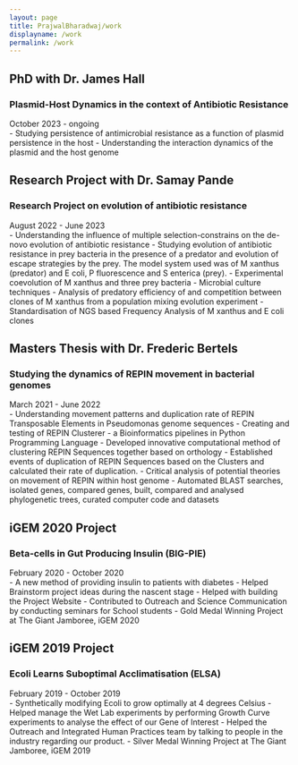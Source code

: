 ```yaml
---
layout: page
title: PrajwalBharadwaj/work
displayname: /work
permalink: /work
---
```


## PhD with Dr. James Hall
### Plasmid-Host Dynamics in the context of Antibiotic Resistance 
<div class='timeslot'>October 2023 - ongoing </div>
- Studying persistence of antimicrobial resistance as a function of plasmid persistence in the host
- Understanding the interaction dynamics of the plasmid and the host genome

## Research Project with Dr. Samay Pande
### Research Project on evolution of antibiotic resistance 
<div class='timeslot'>August 2022 - June 2023 </div>
- Understanding the influence of multiple selection-constrains on the de-novo evolution of antibiotic resistance
- Studying evolution of antibiotic resistance in prey bacteria in the presence of a predator and evolution of escape strategies by the prey. The model system used was of M xanthus (predator) and E coli, P fluorescence and S enterica (prey).
- Experimental coevolution of M xanthus and three prey bacteria - Microbial culture techniques
- Analysis of predatory efficiency of and competition between clones of M xanthus from a population mixing evolution experiment
- Standardisation of NGS based Frequency Analysis of M xanthus and E coli clones

## Masters Thesis with Dr. Frederic Bertels
### Studying the dynamics of REPIN movement in bacterial genomes
<div class='timeslot'>March 2021 - June 2022 </div>
- Understanding movement patterns and duplication rate of REPIN Transposable Elements in Pseudomonas genome sequences
- Creating and testing of REPIN Clusterer - a Bioinformatics pipelines in Python Programming Language 
- Developed innovative computational method of clustering REPIN Sequences together based on orthology 
- Established events of duplication of REPIN Sequences based on the Clusters and calculated their rate of duplication. 
- Critical analysis of potential theories on movement of REPIN within host genome 
- Automated BLAST searches, isolated genes, compared genes, built, compared and analysed phylogenetic trees, curated computer code and datasets

## iGEM 2020 Project 
### Beta-cells in Gut Producing Insulin (BIG-PIE)
<div class='timeslot'>February 2020 - October 2020 </div>
- A new method of providing insulin to patients with diabetes
- Helped Brainstorm project ideas during the nascent stage
- Helped with building the Project Website
- Contributed to Outreach and Science Communication by conducting seminars for School students
- Gold Medal Winning Project at The Giant Jamboree, iGEM 2020

## iGEM 2019 Project 
### Ecoli Learns Suboptimal Acclimatisation (ELSA)
<div class='timeslot'>February 2019 - October 2019 </div>
- Synthetically modifying Ecoli to grow optimally at 4 degrees Celsius
- Helped manage the Wet Lab experiments by performing Growth Curve experiments to analyse the effect of our Gene of Interest
- Helped the Outreach and Integrated Human Practices team by talking to people in the industry regarding our product.
- Silver Medal Winning Project at The Giant Jamboree, iGEM 2019

